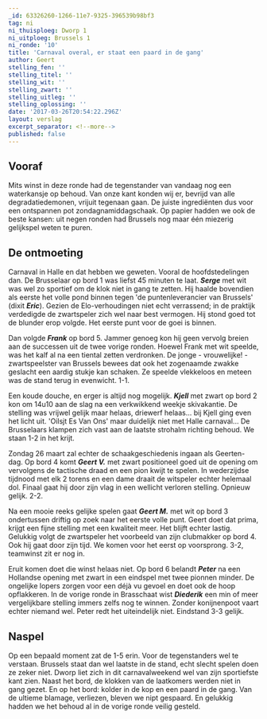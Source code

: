 ```yaml
---
_id: 63326260-1266-11e7-9325-396539b98bf3
tag: ni
ni_thuisploeg: Dworp 1
ni_uitploeg: Brussels 1
ni_ronde: '10'
title: 'Carnaval overal, er staat een paard in de gang'
author: Geert
stelling_fen: ''
stelling_titel: ''
stelling_wit: ''
stelling_zwart: ''
stelling_uitleg: ''
stelling_oplossing: ''
date: '2017-03-26T20:54:22.296Z'
layout: verslag
excerpt_separator: <!--more-->
published: false
---
```

## Vooraf

Mits winst in deze ronde had de tegenstander van vandaag nog een waterkansje op behoud. Van onze kant konden wij er, bevrijd van alle degradatiedemonen, vrijuit tegenaan gaan. De juiste ingrediënten dus voor een ontspannen pot zondagnamiddagschaak. Op papier hadden we ook de beste kansen: uit negen ronden had Brussels nog maar één miezerig gelijkspel weten te puren.<!--more-->

## De ontmoeting

Carnaval in Halle en dat hebben we geweten. Vooral de hoofdstedelingen dan. De Brusselaar op bord 1 was liefst 45 minuten te laat. **_Serge_** met wit was wel zo sportief om de klok niet in gang te zetten. Hij haalde bovendien als eerste het volle pond binnen tegen 'de puntenleverancier van Brussels' (dixit **_Eric_**). Gezien de Elo-verhoudingen niet echt verrassend; in de praktijk verdedigde de zwartspeler zich wel naar best vermogen. Hij stond goed tot de blunder erop volgde. Het eerste punt voor de goei is binnen.

Dan volgde **_Frank_** op bord 5. Jammer genoeg kon hij geen vervolg breien aan de successen uit de twee vorige ronden. Hoewel Frank met wit speelde, was het kalf al na een tiental zetten verdronken. De jonge - vrouwelijke! - zwartspeelster van Brussels bewees dat ook het zogenaamde zwakke geslacht een aardig stukje kan schaken. Ze speelde vlekkeloos en meteen was de stand terug in evenwicht. 1-1.

Een koude douche, en erger is altijd nog mogelijk. **_Kjell_** met zwart op bord 2 kon om 14u10 aan de slag na een verkwikkend weekje skivakantie. De stelling was vrijwel gelijk maar helaas, driewerf helaas... bij Kjell ging even het licht uit. 'Oilsjt Es Van Ons' maar duidelijk niet met Halle carnaval... De Brusselaars klampen zich vast aan de laatste strohalm richting behoud. We staan 1-2 in het krijt.

Zondag 26 maart zal echter de schaakgeschiedenis ingaan als Geerten-dag. Op bord 4 komt **_Geert V._** met zwart positioneel goed uit de opening om vervolgens de tactische draad en een pion kwijt te spelen. In wederzijdse tijdnood met elk 2 torens en een dame draait de witspeler echter helemaal dol. Finaal gaat hij door zijn vlag in een wellicht verloren stelling. Opnieuw gelijk. 2-2.

Na een mooie reeks gelijke spelen gaat **_Geert M._** met wit op bord 3 ondertussen driftig op zoek naar het eerste volle punt. Geert doet dat prima, krijgt een fijne stelling met een kwaliteit meer. Het blijft echter lastig. Gelukkig volgt de zwartspeler het voorbeeld van zijn clubmakker op bord 4. Ook hij gaat door zijn tijd. We komen voor het eerst op voorsprong. 3-2, teamwinst zit er nog in.

Eruit komen doet die winst helaas niet. Op bord 6 belandt **_Peter_** na een Hollandse opening met zwart in een eindspel met twee pionnen minder. De ongelijke lopers zorgen voor een déjà vu gevoel en doet ook de hoop opflakkeren. In de vorige ronde in Brasschaat wist **_Diederik_** een min of meer vergelijkbare stelling immers zelfs nog te winnen. Zonder konijnenpoot vaart echter niemand wel. Peter redt het uiteindelijk niet. Eindstand 3-3 gelijk.

## Naspel

Op een bepaald moment zat de 1-5 erin. Voor de tegenstanders wel te verstaan. Brussels staat dan wel laatste in de stand, echt slecht spelen doen ze zeker niet. Dworp liet zich in dit carnavalweekend wel van zijn sportiefste kant zien. Naast het bord, de klokken van de laatkomers werden niet in gang gezet. En op het bord: kolder in de kop en een paard in de gang. Van de ultieme blamage, verliezen, bleven we nipt gespaard. En gelukkig hadden we het behoud al in de vorige ronde veilig gesteld.
